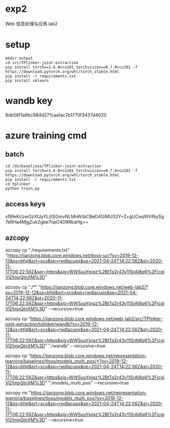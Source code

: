 # exp2

Web 信息处理与应用 lab2

# setup
``` batch
mkdir output
cd src/TPlinker-joint-extraction
pip install torch==1.6.0+cu101 torchvision==0.7.0+cu101 -f https://download.pytorch.org/whl/torch_stable.html
pip install -r requirements.txt
pip install sklearn
```

# wandb key
8db56f1a9bc984d271caa1ac7b1770f3437d4020

# azure training cmd
## batch
``` batch
cd /ds/baselines/TPlinker-joint-extraction
pip install torch==1.6.0+cu101 torchvision==0.7.0+cu101 -f https://download.pytorch.org/whl/torch_stable.html
pip install -r requirements.txt
cd tplinker
python train.py
```

## access keys
sf8feKi/zwOzXfJyYLzISGmvNLMnW/bCBeD4GiMU32Y+Z+gUCeqWViNySg7eRHa4MjgZukZgbe7npO4D9RbaHg==

## azcopy
azcopy cp "./requirements.txt" "https://jianzong.blob.core.windows.net/tloss-ucr?sv=2019-12-12&ss=bfqt&srt=sco&sp=rwdlacupx&se=2021-04-24T14:22:56Z&st=2020-11-17T06:22:56Z&spr=https&sig=WWSuuYpjqz%2BtTq2r43v11SrAI8q6%2FjcgiVQ1mpQtnXM%3D"

azcopy cp "./*" "https://jianzong.blob.core.windows.net/web-lab2/?sv=2019-12-12&ss=bfqt&srt=sco&sp=rwdlacupx&se=2021-04-24T14:22:56Z&st=2020-11-17T06:22:56Z&spr=https&sig=WWSuuYpjqz%2BtTq2r43v11SrAI8q6%2FjcgiVQ1mpQtnXM%3D" --recursive=true

azcopy cp "https://jianzong.blob.core.windows.net/web-lab2/src/TPlinker-joint-extraction/tplinker/wandb?sv=2019-12-12&ss=bfqt&srt=sco&sp=rwdlacupx&se=2021-04-24T14:22:56Z&st=2020-11-17T06:22:56Z&spr=https&sig=WWSuuYpjqz%2BtTq2r43v11SrAI8q6%2FjcgiVQ1mpQtnXM%3D" "./wandb" --recursive=true

azcopy cp "https://jianzong.blob.core.windows.net/representation-learning/baselines/tloss/models_multi_pos/*?sv=2019-12-12&ss=bfqt&srt=sco&sp=rwdlacupx&se=2021-04-24T14:22:56Z&st=2020-11-17T06:22:56Z&spr=https&sig=WWSuuYpjqz%2BtTq2r43v11SrAI8q6%2FjcgiVQ1mpQtnXM%3D" "./models_multi_pos" --recursive=true

azcopy rm "https://jianzong.blob.core.windows.net/representation-learning/baselines/tloss/models_multi_pos?sv=2019-12-12&ss=bfqt&srt=sco&sp=rwdlacupx&se=2021-04-24T14:22:56Z&st=2020-11-17T06:22:56Z&spr=https&sig=WWSuuYpjqz%2BtTq2r43v11SrAI8q6%2FjcgiVQ1mpQtnXM%3D" --recursive=true

